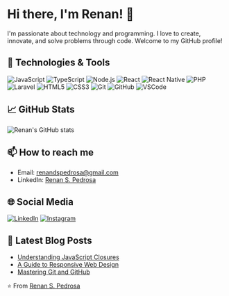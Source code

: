 # Hi there, I'm Renan! 👋

I'm passionate about technology and programming. I love to create, innovate, and solve problems through code. Welcome to my GitHub profile!

## 🔧 Technologies & Tools

![JavaScript](https://img.shields.io/badge/-JavaScript-black?style=flat-square&logo=javascript)
![TypeScript](https://img.shields.io/badge/-TypeScript-007ACC?style=flat-square&logo=typescript)
![Node.js](https://img.shields.io/badge/-Node.js-339933?style=flat-square&logo=node.js)
![React](https://img.shields.io/badge/-React-61DAFB?style=flat-square&logo=react)
![React Native](https://img.shields.io/badge/-React%20Native-61DAFB?style=flat-square&logo=react)
![PHP](https://img.shields.io/badge/-PHP-777BB4?style=flat-square&logo=php)
![Laravel](https://img.shields.io/badge/-Laravel-FF2D20?style=flat-square&logo=laravel)
![HTML5](https://img.shields.io/badge/-HTML5-E34F26?style=flat-square&logo=html5)
![CSS3](https://img.shields.io/badge/-CSS3-1572B6?style=flat-square&logo=css3)
![Git](https://img.shields.io/badge/-Git-F05032?style=flat-square&logo=git)
![GitHub](https://img.shields.io/badge/-GitHub-181717?style=flat-square&logo=github)
![VSCode](https://img.shields.io/badge/-VSCode-007ACC?style=flat-square&logo=visual-studio-code)

## 📈 GitHub Stats

![Renan's GitHub stats](https://github-readme-stats.vercel.app/api?username=renandspedrosa&show_icons=true&theme=radical)

## 📫 How to reach me

- Email: [renandspedrosa@gmail.com](mailto:renandspedrosa@gmail.com)
- LinkedIn: [Renan S. Pedrosa]([https://www.linkedin.com/in/renandspedrosa/](https://www.linkedin.com/in/renan-pedrosa/))

## 🌐 Social Media

[![LinkedIn](https://img.shields.io/badge/-LinkedIn-0077B5?style=flat-square&logo=linkedin)]([https://www.linkedin.com/in/renandspedrosa/](https://www.linkedin.com/in/renan-pedrosa/))
[![Instagram](https://img.shields.io/badge/-Instagram-E4405F?style=flat-square&logo=instagram)](https://www.instagram.com/renandspedrosa/)

## 📝 Latest Blog Posts

<!-- BLOG-POST-LIST:START -->
- [Understanding JavaScript Closures](https://dev.to/renandspedrosa/understanding-javascript-closures-4l8g)
- [A Guide to Responsive Web Design](https://dev.to/renandspedrosa/a-guide-to-responsive-web-design-3b9h)
- [Mastering Git and GitHub](https://dev.to/renandspedrosa/mastering-git-and-github-2f7c)
<!-- BLOG-POST-LIST:END -->

⭐️ From [Renan S. Pedrosa](https://github.com/renandspedrosa)
```` ▋
